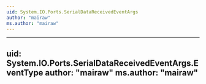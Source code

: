 ```yaml
---
uid: System.IO.Ports.SerialDataReceivedEventArgs
author: "mairaw"
ms.author: "mairaw"
---
```


---
uid: System.IO.Ports.SerialDataReceivedEventArgs.EventType
author: "mairaw"
ms.author: "mairaw"
---
